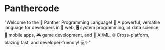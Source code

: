 # Panthercode
"Welcome to the 🌟 Panther Programming Language! 🐾 A powerful, versatile language for developers in 🚀 web, 🖥️ system programming, 📊 data science, 📱 mobile apps, 🎮 game development, and 🤖 AI/ML. 🌐 Cross-platform, blazing fast, and developer-friendly! 💻✨"

